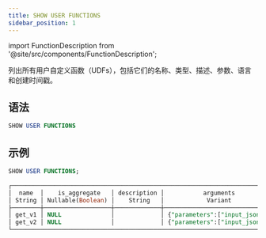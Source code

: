 ```yaml
---
title: SHOW USER FUNCTIONS
sidebar_position: 1
---
```

import FunctionDescription from '@site/src/components/FunctionDescription';

<FunctionDescription description="引入或更新于：v1.2.558"/>

列出所有用户自定义函数（UDFs），包括它们的名称、类型、描述、参数、语言和创建时间戳。

## 语法

```sql
SHOW USER FUNCTIONS
```

## 示例

```sql
SHOW USER FUNCTIONS;

┌──────────────────────────────────────────────────────────────────────────────────────────────────────────────────┐
│  name  │    is_aggregate   │ description │           arguments           │ language │         created_on         │
│ String │ Nullable(Boolean) │    String   │            Variant            │  String  │          Timestamp         │
├────────┼───────────────────┼─────────────┼───────────────────────────────┼──────────┼────────────────────────────┤
│ get_v1 │ NULL              │             │ {"parameters":["input_json"]} │ SQL      │ 2024-11-18 23:20:28.432842 │
│ get_v2 │ NULL              │             │ {"parameters":["input_json"]} │ SQL      │ 2024-11-18 23:21:46.838744 │
└──────────────────────────────────────────────────────────────────────────────────────────────────────────────────┘
```